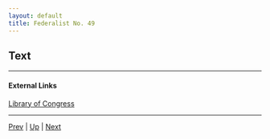 ```yaml
---
layout: default
title: Federalist No. 49
---
```


## Text

---
#### External Links
[Library of Congress]()

---

[Prev](48.md) | [Up](README.md) | [Next](50.md)
